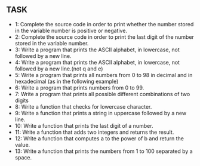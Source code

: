 ## TASK

- 1: Complete the source code in order to print whether the number stored in the variable number is positive or negative.
- 2: Complete the source code in order to print the last digit of the number stored in the variable number.
- 3: Write a program that prints the ASCII alphabet, in lowercase, not followed by a new line.
- 4: Write a program that prints the ASCII alphabet, in lowercase, not followed by a new line.(not q and e)
- 5: Write a program that prints all numbers from 0 to 98 in decimal and in hexadecimal (as in the following example)
- 6: Write a program that prints numbers from 0 to 99.
- 7: Write a program that prints all possible different combinations of two digits
- 8: Write a function that checks for lowercase character.
- 9: Write a function that prints a string in uppercase followed by a new line.
- 10: Write a function that prints the last digit of a number.
- 11: Write a function that adds two integers and returns the result.
- 12: Write a function that computes a to the power of b and return the value.
- 13: Write a function that prints the numbers from 1 to 100 separated by a space.
